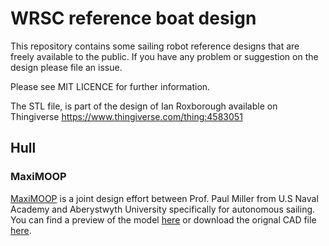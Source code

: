 # WRSC reference boat design
This repository contains some sailing robot reference designs that are freely
available to the public. If you have any problem or suggestion on the design please file an issue. 

Please see MIT LICENCE for further information.

The STL file, is part of the design of Ian Roxborough available on Thingiverse https://www.thingiverse.com/thing:4583051

## Hull

### MaxiMOOP

[MaxiMOOP](https://www.sailbot.org/maximoop/) is a joint design effort between Prof. Paul Miller from U.S Naval Academy and Aberystwyth University specifically for autonomous sailing.
You can find a preview of the model [here](hull/maximoopv3.STL) or download the orignal CAD file [here](hull/). 
